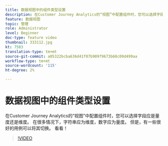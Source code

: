 ```yaml
---
title: 数据视图中的组件类型设置
description: 在Customer Journey Analytics的“视图”中配置组件时，您可以选择字段应是量度还是维度。 在很多情况下，字符串应为维度，数字应为量度。 但是，有一些很好的用例可以将其切换。 看看！
feature: 数据视图
topic: 管理
role: Administrator
level: Beginner
doc-type: feature video
thumbnail: 333112.jpg
kt: 7583
translation-type: tm+mt
source-git-commit: a05322bcba636d41f07b909f9673b68c09d499aa
workflow-type: tm+mt
source-wordcount: '115'
ht-degree: 2%

---
```



# 数据视图中的组件类型设置

在Customer Journey Analytics的“视图”中配置组件时，您可以选择字段应是量度还是维度。 在很多情况下，字符串应为维度，数字应为量度。 但是，有一些很好的用例可以将其切换。 看看！

>[!VIDEO](https://video.tv.adobe.com/v/333112/?quality=12&learn=on)
